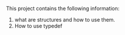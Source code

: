This project contains the following information:
1. what are structures and how to use them.
2. How to use typedef
